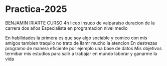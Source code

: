 # Practica-2025
BENJAMIN IRIARTE CURSO 4h liceo insuco de valparaiso duracion de la carrera dos años 
Especialista en programacion nivel medio 



En habilidades la primera es que soy algo sociable y comico con mis amigos tambien traquilo no trato de llamr mucho la atencion 
En destrezas programo de manera eficiente por ejemplo una base de datos 
Mis objetivos termibar mis estudios para salir a trabajar en mundo laborar y ganarme la vida 


















